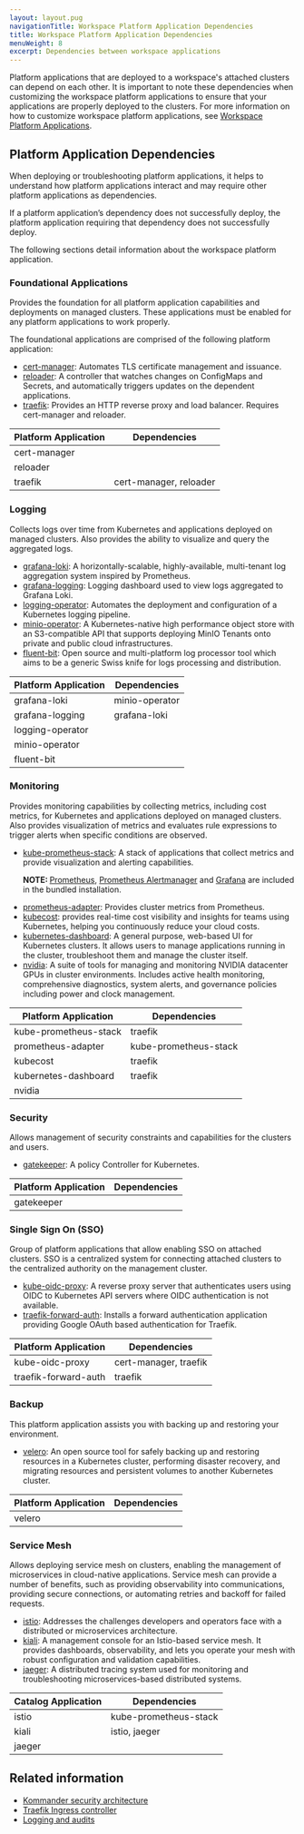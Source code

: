 ```yaml
---
layout: layout.pug
navigationTitle: Workspace Platform Application Dependencies
title: Workspace Platform Application Dependencies
menuWeight: 8
excerpt: Dependencies between workspace applications
---
```


Platform applications that are deployed to a workspace's attached clusters can depend on each other. It is important to note these dependencies when customizing the workspace platform applications to ensure that your applications are properly deployed to the clusters. For more information on how to customize workspace platform applications, see [Workspace Platform Applications](../../platform-applications#customize-a-workspaces-applications).

## Platform Application Dependencies

When deploying or troubleshooting platform applications, it helps to understand how platform applications interact and may require other platform applications as dependencies.

If a platform application’s dependency does not successfully deploy, the platform application requiring that dependency does not successfully deploy.

The following sections detail information about the workspace platform application.

### Foundational Applications

Provides the foundation for all platform application capabilities and deployments on managed clusters. These applications must be enabled for any platform applications to work properly.

The foundational applications are comprised of the following platform application:

- [cert-manager](https://cert-manager.io/docs): Automates TLS certificate management and issuance.
- [reloader](https://github.com/stakater/Reloader): A controller that watches changes on ConfigMaps and Secrets, and automatically triggers updates on the dependent applications.
- [traefik](https://traefik.io/): Provides an HTTP reverse proxy and load balancer. Requires cert-manager and reloader.

| **Platform Application** | **Dependencies**       |
| ------------------------ | ---------------------- |
| cert-manager             |                        |
| reloader                 |                        |
| traefik                  | cert-manager, reloader |

### Logging

Collects logs over time from Kubernetes and applications deployed on managed clusters. Also provides the ability to visualize and query the aggregated logs.

- [grafana-loki](https://grafana.com/oss/loki/): A horizontally-scalable, highly-available, multi-tenant log aggregation system inspired by Prometheus.
- [grafana-logging](https://grafana.com/oss/grafana/): Logging dashboard used to view logs aggregated to Grafana Loki.
- [logging-operator](https://banzaicloud.com/docs/one-eye/logging-operator/): Automates the deployment and configuration of a Kubernetes logging pipeline.
- [minio-operator](https://github.com/minio/operator/blob/master/README.md): A Kubernetes-native high performance object store with an S3-compatible API that supports deploying MinIO Tenants onto private and public cloud infrastructures.
- [fluent-bit](https://docs.fluentbit.io/manual/): Open source and multi-platform log processor tool which aims to be a generic Swiss knife for logs processing and distribution.

| **Platform Application** | **Dependencies** |
| ------------------------ | ---------------- |
| grafana-loki             | minio-operator   |
| grafana-logging          | grafana-loki     |
| logging-operator         |                  |
| minio-operator           |                  |
| fluent-bit               |                  |

### Monitoring

Provides monitoring capabilities by collecting metrics, including cost metrics, for Kubernetes and applications deployed on managed clusters. Also provides visualization of metrics and evaluates rule expressions to trigger alerts when specific conditions are observed.

-   [kube-prometheus-stack](https://github.com/prometheus-community/helm-charts/tree/main/charts/kube-prometheus-stack): A stack of applications that collect metrics and provide visualization and alerting capabilities.
    <p class="message--note"><strong>NOTE: </strong><a href="https://prometheus.io">Prometheus</a>, <a href="https://prometheus.io/docs/alerting/latest/alertmanager">Prometheus Alertmanager</a> and <a href="https://grafana.com">Grafana</a> are included in the bundled installation.</p>
-   [prometheus-adapter](https://github.com/DirectXMan12/k8s-prometheus-adapter): Provides cluster metrics from Prometheus.
-   [kubecost](https://kubecost.com): provides real-time cost visibility and insights for teams using Kubernetes, helping you continuously reduce your cloud costs.
-   [kubernetes-dashboard](https://kubernetes.io/docs/tasks/access-application-cluster/web-ui-dashboard/): A general purpose, web-based UI for Kubernetes clusters. It allows users to manage applications running in the cluster, troubleshoot them and manage the cluster itself.
-   [nvidia](https://ngc.nvidia.com/catalog/containers/nvidia:k8s:dcgm-exporter): A suite of tools for managing and monitoring NVIDIA datacenter GPUs in cluster environments. Includes active health monitoring, comprehensive diagnostics, system alerts, and governance policies including power and clock management.

| **Platform Application** | Dependencies          |
| ------------------------ | --------------------- |
| kube-prometheus-stack    | traefik               |
| prometheus-adapter       | kube-prometheus-stack |
| kubecost                 | traefik               |
| kubernetes-dashboard     | traefik               |
| nvidia                   |                       |

### Security

Allows management of security constraints and capabilities for the clusters and users.

- [gatekeeper](https://github.com/open-policy-agent/gatekeeper): A policy Controller for Kubernetes.

| **Platform Application** | **Dependencies** |
| ------------------------ | ---------------- |
| gatekeeper               |                  |

### Single Sign On (SSO)

Group of platform applications that allow enabling SSO on attached clusters. SSO is a centralized system for connecting attached clusters to the centralized authority on the management cluster.

- [kube-oidc-proxy](https://github.com/jetstack/kube-oidc-proxy): A reverse proxy server that authenticates users using OIDC to Kubernetes API servers where OIDC authentication is not available.
- [traefik-forward-auth](https://github.com/thomseddon/traefik-forward-auth): Installs a forward authentication application providing Google OAuth based authentication for Traefik.

| **Platform Application** | **Dependencies**      |
| ------------------------ | --------------------- |
| kube-oidc-proxy          | cert-manager, traefik |
| traefik-forward-auth     | traefik               |

### Backup

This platform application assists you with backing up and restoring your environment.

- [velero](https://velero.io/): An open source tool for safely backing up and restoring resources in a Kubernetes cluster, performing disaster recovery, and migrating resources and persistent volumes to another Kubernetes cluster.

| **Platform Application** | **Dependencies** |
| ------------------------ | ---------------- |
| velero                   |                  |

### Service Mesh

Allows deploying service mesh on clusters, enabling the management of microservices in cloud-native applications. Service mesh can provide a number of benefits, such as providing observability into communications, providing secure connections, or automating retries and backoff for failed requests.

- [istio](https://istio.io/latest/about/service-mesh/): Addresses the challenges developers and operators face with a distributed or microservices architecture.
- [kiali](https://kiali.io/): A management console for an Istio-based service mesh. It provides dashboards, observability, and lets you operate your mesh with robust configuration and validation capabilities.
- [jaeger](https://www.jaegertracing.io/): A distributed tracing system used for monitoring and troubleshooting microservices-based distributed systems.

| **Catalog Application** | **Dependencies**      |
| ----------------------- | --------------------- |
| istio                   | kube-prometheus-stack |
| kiali                   | istio, jaeger         |
| jaeger                  |                       |

## Related information

- [Kommander security architecture](../../../../security/)
- [Traefik Ingress controller](../../../../networking/ingress/)
- [Logging and audits](../../../../logging/)

<!-- These pages have not yet been migrated for kommander 2.0 & konvoy 2.0
- [Centralized cost monitoring](/dkp/kommander/1.4/centralized-cost-monitoring/)
- [Centralized monitoring](/dkp/kommander/1.4/centralized-monitoring/)
- [Monitoring and alerts](/dkp/konvoy/1.7/monitoring/) -->

